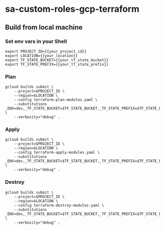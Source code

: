 # sa-custom-roles-gcp-terraform

## Build from local machine

### Set env vars in your Shell

```shell
export PROJECT_ID={{your_project_id}}
export LOCATION={{your_location}}
export TF_STATE_BUCKET={{your_tf_state_bucket}}
export TF_STATE_PREFIX={{your_tf_state_prefix}}
```

### Plan

```shell
gcloud builds submit \
    --project=$PROJECT_ID \
    --region=$LOCATION \
    --config terraform-plan-modules.yaml \
    --substitutions _ENV=dev,_TF_STATE_BUCKET=$TF_STATE_BUCKET,_TF_STATE_PREFIX=$TF_STATE_PREFIX \
    --verbosity="debug" .
```


### Apply

```shell
gcloud builds submit \
    --project=$PROJECT_ID \
    --region=$LOCATION \
    --config terraform-apply-modules.yaml \
    --substitutions _ENV=dev,_TF_STATE_BUCKET=$TF_STATE_BUCKET,_TF_STATE_PREFIX=$TF_STATE_PREFIX \
    --verbosity="debug" .
```

### Destroy

```shell
gcloud builds submit \
    --project=$PROJECT_ID \
    --region=$LOCATION \
    --config terraform-destroy-modules.yaml \
    --substitutions _ENV=dev,_TF_STATE_BUCKET=$TF_STATE_BUCKET,_TF_STATE_PREFIX=$TF_STATE_PREFIX \
    --verbosity="debug" .
```

